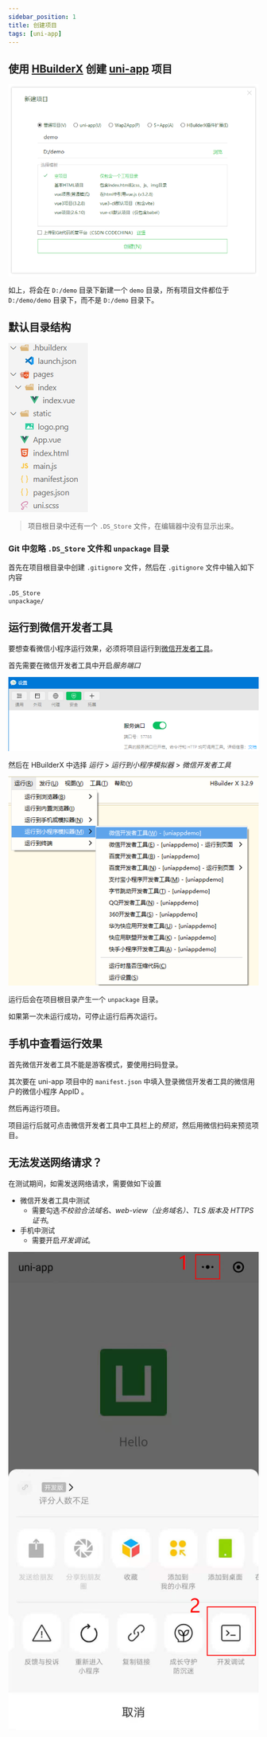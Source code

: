 ```yaml
---
sidebar_position: 1
title: 创建项目
tags: [uni-app]
---
```


## 使用 [HBuilderX](https://www.dcloud.io/hbuilderx.html) 创建 [uni-app](https://uniapp.dcloud.io/) 项目

![创建项目](./images/create-project.png)

如上，将会在 `D:/demo` 目录下新建一个 `demo` 目录，所有项目文件都位于 `D:/demo/demo` 目录下，而不是 `D:/demo` 目录下。

## 默认目录结构

![默认目录结构](./images/默认目录结构.png)

> 项目根目录中还有一个 `.DS_Store` 文件，在编辑器中没有显示出来。

### Git 中忽略 `.DS_Store` 文件和 `unpackage` 目录

首先在项目根目录中创建 `.gitignore` 文件，然后在 `.gitignore` 文件中输入如下内容
```
.DS_Store
unpackage/
```

## 运行到微信开发者工具

要想查看微信小程序运行效果，必须将项目运行到[微信开发者工具](https://developers.weixin.qq.com/miniprogram/dev/devtools/download.html)。

首先需要在微信开发者工具中开启*服务端口*

![开启服务端口](./images/开启服务端口.png)

然后在 HBuilderX 中选择 *运行* > *运行到小程序模拟器* > *微信开发者工具*

![运行到微信开发者工具](./images/运行到微信开发者工具.png)

运行后会在项目根目录产生一个 `unpackage` 目录。

如果第一次未运行成功，可停止运行后再次运行。

## 手机中查看运行效果

首先微信开发者工具不能是游客模式，要使用扫码登录。

其次要在 uni-app 项目中的 `manifest.json` 中填入登录微信开发者工具的微信用户的微信小程序 AppID 。

然后再运行项目。

项目运行后就可点击微信开发者工具中工具栏上的*预览*，然后用微信扫码来预览项目。

## 无法发送网络请求？

在测试期间，如需发送网络请求，需要做如下设置

- 微信开发者工具中测试
  - 需要勾选*不校验合法域名、web-view（业务域名）、TLS 版本及 HTTPS 证书*。
- 手机中测试
  - 需要开启*开发调试*。

![开发调试](./images/开发调试.png)